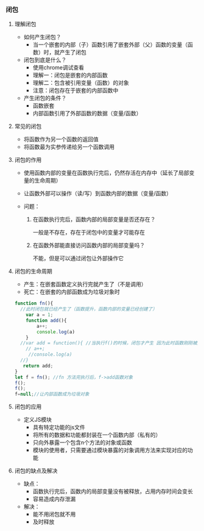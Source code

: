 ### 闭包

1. 理解闭包

   - 如何产生闭包？
     - 当一个嵌套的内部（子）函数引用了嵌套外部（父）函数的变量（函数）时，就产生了闭包
   - 闭包到底是什么？
     - 使用chrome调试查看
     - 理解一：闭包是嵌套的内部函数
     - 理解二：包含被引用变量（函数）的对象
     - 注意：闭包存在于嵌套的内部函数中
   - 产生闭包的条件？
     - 函数嵌套
     - 内部函数引用了外部函数的数据（变量/函数）

2. 常见的闭包

   - 将函数作为另一个函数的返回值
   - 将函数最为实参传递给另一个函数调用

3. 闭包的作用

   - 使用函数内部的变量在函数执行完后，仍然存活在内存中（延长了局部变量的生命周期）

   - 让函数外部可以操作（读/写）到函数内部的数据（变量/函数）

   - 问题：

     1. 在函数执行完后，函数内部的局部变量是否还存在？

        一般是不存在，存在于闭包中的变量才可能存在

     2. 在函数外部能直接访问函数内部的局部变量吗？

        不能，但是可以通过闭包让外部操作它

4. 闭包的生命周期

   - 产生：在嵌套函数定义执行完就产生了（不是调用）
   - 死亡：在嵌套的内部函数成为垃圾对象时

   ~~~javascript
   function fn(){
     //此时闭包就已经产生了（函数提升，函数内部的变量已经创建了）
       var a = 1;
       function add(){
           a++;
           console.log(a)
       }
     //var add = function(){ //当执行f()的时候，闭包才产生 因为此时函数刚刚被定义
       // a++;
        //console.log(a)
     //}
      return add;
   }
   let f = fn(); //fn 方法完执行后，f->add函数对象
   f();
   f();
   f=null;//让内部函数成为垃圾对象
   ~~~

5. 闭包的应用

   - 定义JS模块
     - 具有特定功能的js文件
     - 将所有的数据和功能都封装在一个函数内部（私有的）
     - 只向外暴露一个包含n个方法的对象或函数
     - 模块的使用者，只需要通过模块暴露的对象调用方法来实现对应的功能

6. 闭包的缺点及解决

   - 缺点：
     - 函数执行完后，函数内的局部变量没有被释放，占用内存时间会变长
     - 容易造成内存泄漏
   - 解决：
     - 能不用闭包就不用
     - 及时释放